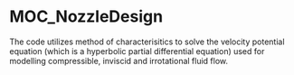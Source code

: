 # MOC_NozzleDesign

The code utilizes method of characterisitics to solve the velocity potential equation (which is a hyperbolic partial differential equation) used for modelling compressible, inviscid and irrotational fluid flow.

